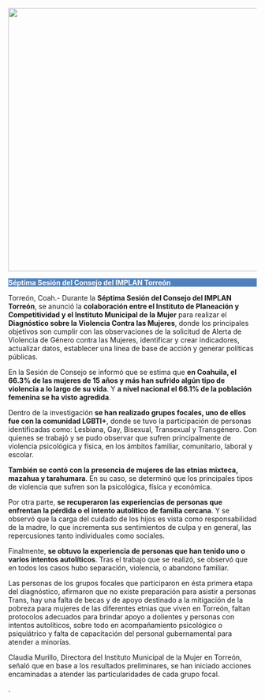 
<p align="center">
  <img src="2018-08-10-comunicado-prensa/sesion20180810.jpg" width="800px" height="533px"/>
</p>

<p style="background-color:#4F81BD;color:white;"><strong>Séptima Sesión del Consejo del IMPLAN Torreón</strong></p>

Torreón, Coah.- Durante la **Séptima Sesión del Consejo del IMPLAN Torreón**, se anunció la **colaboración entre el Instituto de Planeación y Competitividad y el Instituto Municipal de la Mujer** para realizar el **Diagnóstico sobre la Violencia Contra las Mujeres**, donde los principales objetivos son cumplir con las observaciones de la solicitud de Alerta de Violencia de Género contra las Mujeres, identificar y crear indicadores, actualizar datos, establecer una línea de base de acción y generar políticas públicas.

En la Sesión de Consejo se informó que se estima que **en Coahuila, el 66.3% de las mujeres de 15 años y más han sufrido algún tipo de violencia a lo largo de su vida**. Y **a nivel nacional el 66.1% de la población femenina se ha visto agredida**.

Dentro de la investigación **se han realizado grupos focales, uno de ellos fue con la comunidad LGBTI+**, donde se tuvo la participación de personas identificadas como: Lesbiana, Gay, Bisexual, Transexual y Transgénero. Con quienes se trabajó y se pudo observar que sufren principalmente de violencia psicológica y física, en los ámbitos familiar, comunitario, laboral y escolar.

**También se contó con la presencia de mujeres de las etnias mixteca, mazahua y tarahumara**. En su caso, se determinó que los principales tipos de violencia que sufren son la psicológica, física y económica.

Por otra parte, **se recuperaron las experiencias de personas que enfrentan la pérdida o el intento autolítico de familia cercana**.  Y se observó que la carga del cuidado de los hijos es vista como responsabilidad de la madre, lo que incrementa sus sentimientos de culpa y en general, las repercusiones tanto individuales como sociales.

Finalmente, **se obtuvo la experiencia de personas que han tenido uno o varios intentos autolíticos**. Tras el trabajo que se realizó, se observó que en todos los casos hubo separación, violencia, o abandono familiar.

Las personas de los grupos focales que participaron en ésta primera etapa del diagnóstico, afirmaron que no existe preparación para asistir a personas Trans, hay una falta de becas y de apoyo destinado a la mitigación de la pobreza para mujeres de las diferentes etnias que viven en Torreón, faltan protocolos adecuados para brindar apoyo a dolientes y personas con intentos autolíticos, sobre todo en acompañamiento psicológico o psiquiátrico y falta de capacitación del personal gubernamental para atender a minorías.

Claudia Murillo, Directora del Instituto Municipal de la Mujer en Torreón, señaló que en base a los resultados preliminares, se han iniciado acciones encaminadas a atender las particularidades de cada grupo focal.


.
